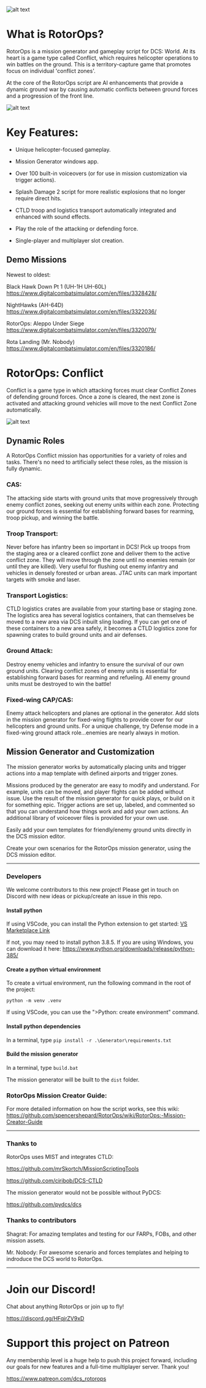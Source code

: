 ![alt text](https://dcs-helicopters.com/images/briefing1.png?raw=true)

# What is RotorOps?
RotorOps is a mission generator and gameplay script for DCS: World.  At its heart is a game type called Conflict, which requires helicopter operations to win battles on the ground.  This is a territory-capture game that promotes focus on individual 'conflict zones'.

At the core of the RotorOps script are AI enhancements that provide a dynamic ground war by causing automatic conflicts between ground forces and a progression of the front line.

![alt text](https://dcs-helicopters.com/images/RotorOps%20v1%20UI.png?raw=true)


# Key Features:
- Unique helicopter-focused gameplay.

- Mission Generator windows app.

- Over 100 built-in voiceovers (or for use in mission customization via trigger actions).

- Splash Damage 2 script for more realistic explosions that no longer require direct hits.

- CTLD troop and logistics transport automatically integrated and enhanced with sound effects.

- Play the role of the attacking or defending force.

- Single-player and multiplayer slot creation.

## Demo Missions

Newest to oldest:

Black Hawk Down Pt 1 (UH-1H UH-60L) https://www.digitalcombatsimulator.com/en/files/3328428/

NightHawks (AH-64D) https://www.digitalcombatsimulator.com/en/files/3322036/

RotorOps: Aleppo Under Siege  https://www.digitalcombatsimulator.com/en/files/3320079/ 

Rota Landing (Mr. Nobody) https://www.digitalcombatsimulator.com/en/files/3320186/




# RotorOps: Conflict
Conflict is a game type in which attacking forces must clear Conflict Zones of defending ground forces. Once a zone is cleared, the next zone is activated and attacking ground vehicles will move to the next Conflict Zone automatically.

![alt text](https://raw.githubusercontent.com/spencershepard/RotorOps/main/documentation/images/rotorops%20conflict%20zones.png?raw=true)

## Dynamic Roles
A RotorOps Conflict mission has opportunities for a variety of roles and tasks. There's no need to artificially select these roles, as the mission is fully dynamic.  

### CAS:
The attacking side starts with ground units that move progressively through enemy conflict zones, seeking out enemy units within each zone.  Protecting our ground forces is essential for establishing forward bases for rearming, troop pickup, and winning the battle.  

### Troop Transport:
Never before has infantry been so important in DCS!   Pick up troops from the staging area or a cleared conflict zone and deliver them to the active conflict zone.  They will move through the zone until no enemies remain (or until they are killed).  Very useful for flushing out enemy infantry and vehicles in densely forested or urban areas.  JTAC units can mark important targets with smoke and laser.

### Transport Logistics:
CTLD logistics crates are available from your starting base or staging zone.  The logistics area has several logistics containers, that can themselves be moved to a new area via DCS inbuilt sling loading.  If you can get one of these containers to a new area safely, it becomes a CTLD logistics zone for spawning crates to build ground units and air defenses.

### Ground Attack:
Destroy enemy vehicles and infantry to ensure the survival of our own ground units.  Clearing conflict zones of enemy units is essential for establishing forward bases for rearming and refueling. All enemy ground units must be destroyed to win the battle!

### Fixed-wing CAP/CAS:
Enemy attack helicopters and planes are optional in the generator.  Add slots in the mission generator for fixed-wing flights to provide cover for our helicopters and ground units. For a unique challenge, try Defense mode in a fixed-wing ground attack role...enemies are nearly always in motion.

## Mission Generator and Customization
The mission generator works by automatically placing units and trigger actions into a map template with defined airports and trigger zones.  

Missions produced by the generator are easy to modify and understand.  For example, units can be moved, and player flights can be added without issue. Use the result of the mission generator for quick plays, or build on it for something epic.  Trigger actions are set up, labeled, and commented so that you can understand how things work and add your own actions.  An additional library of voiceover files is provided for your own use.

Easily add your own templates for friendly/enemy ground units directly in the DCS mission editor.

Create your own scenarios for the RotorOps mission generator,  using the DCS mission editor.

***


### Developers
We welcome contributors to this new project!  Please get in touch on Discord with new ideas or pickup/create an issue in this repo.  

#### Install python 

If using VSCode, you can install the Python extension to get started: [VS Marketplace Link](https://marketplace.visualstudio.com/items?itemName=ms-python.python)

If not, you may need to install python 3.8.5.  If you are using Windows, you can download it here: https://www.python.org/downloads/release/python-385/

#### Create a python virtual environment

To create a virtual environment, run the following command in the root of the project:

`python -m venv .venv`

If using VSCode, you can use the ">Python: create environment" command.

#### Install python dependencies

In a terminal, type `pip install -r .\Generator\requirements.txt`

#### Build the mission generator

In a terminal, type `build.bat`

The mission generator will be built to the `dist` folder.	

### RotorOps Mission Creator Guide:
For more detailed information on how the script works, see this wiki:
https://github.com/spencershepard/RotorOps/wiki/RotorOps:-Mission-Creator-Guide

***

### Thanks to

RotorOps uses MIST and integrates CTLD:

https://github.com/mrSkortch/MissionScriptingTools

https://github.com/ciribob/DCS-CTLD

The mission generator would not be possible without PyDCS:

https://github.com/pydcs/dcs

### Thanks to contributors

Shagrat: For amazing templates and testing for our FARPs, FOBs, and other mission assets.

Mr. Nobody: For awesome scenario and forces templates and helping to indroduce the DCS world to RotorOps.

***

# Join our Discord!

Chat about anything RotorOps or join up to fly!

https://discord.gg/HFqjrZV9xD

# Support this project on Patreon

Any membership level is a huge help to push this project forward, including our goals for new features and a full-time multiplayer server.  Thank you!

https://www.patreon.com/dcs_rotorops
